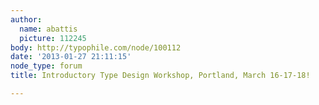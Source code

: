 ```yaml
---
author:
  name: abattis
  picture: 112245
body: http://typophile.com/node/100112
date: '2013-01-27 21:11:15'
node_type: forum
title: Introductory Type Design Workshop, Portland, March 16-17-18!

---
```

